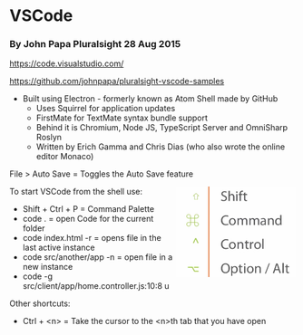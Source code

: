 # VSCode
### By John Papa Pluralsight 28 Aug 2015

https://code.visualstudio.com/

https://github.com/johnpapa/pluralsight-vscode-samples

- Built using Electron - formerly known as Atom Shell made by GitHub
    - Uses Squirrel for application updates
    - FirstMate for TextMate syntax bundle support
    - Behind it is Chromium, Node JS, TypeScript Server and OmniSharp Roslyn
    - Written by Erich Gamma and Chris Dias (who also wrote the online editor Monaco)

File > Auto Save = Toggles the Auto Save feature

<img style="float: right;" src="./images/CommandKeys.png">

To start VSCode from the shell use:

- Shift + Ctrl + P = Command Palette 
- code . = open Code for the current folder
- code index.html -r = opens file in the last active instance
- code src/another/app -n = open file in a new instance
- code -g src/client/app/home.controller.js:10:8 u

Other shortcuts:

- Ctrl + \<n> = Take the cursor to the \<n>th tab that you have open
